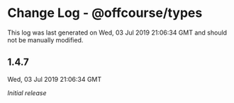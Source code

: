 # Change Log - @offcourse/types

This log was last generated on Wed, 03 Jul 2019 21:06:34 GMT and should not be manually modified.

## 1.4.7
Wed, 03 Jul 2019 21:06:34 GMT

*Initial release*

